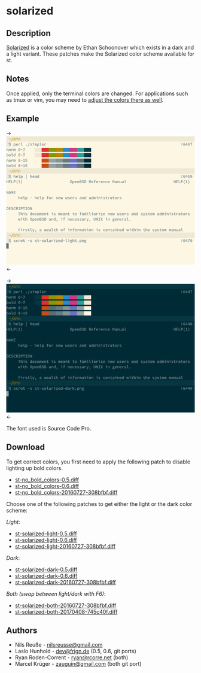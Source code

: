 solarized
=========

Description
-----------

[Solarized](http://ethanschoonover.com/solarized) is a color scheme by
Ethan Schoonover which exists in a dark and a light variant.  These
patches make the Solarized color scheme available for st.


Notes
-----

Once applied, only the terminal colors are changed.  For applications
such as tmux or vim, you may need to
[adjust the colors there as well](https://bbs.archlinux.org/viewtopic.php?id=164108).


Example
-------

->[![Screenshot](st-solarized-light-s.png)](st-solarized-light.png)<-

->[![Screenshot](st-solarized-dark-s.png)](st-solarized-dark.png)<-

The font used is Source Code Pro.

Download
--------

To get correct colors, you first need to apply the following patch
to disable lighting up bold colors.

 * [st-no_bold_colors-0.5.diff](st-no_bold_colors-0.5.diff)
 * [st-no_bold_colors-0.6.diff](st-no_bold_colors-0.6.diff)
 * [st-no_bold_colors-20160727-308bfbf.diff](st-no_bold_colors-20160727-308bfbf.diff)

Choose one of the following patches to get either the light
or the dark color scheme:

*Light*:

 * [st-solarized-light-0.5.diff](st-solarized-light-0.5.diff)
 * [st-solarized-light-0.6.diff](st-solarized-light-0.6.diff)
 * [st-solarized-light-20160727-308bfbf.diff](st-solarized-light-20160727-308bfbf.diff)

*Dark*:

 * [st-solarized-dark-0.5.diff](st-solarized-dark-0.5.diff)
 * [st-solarized-dark-0.6.diff](st-solarized-dark-0.6.diff)
 * [st-solarized-dark-20160727-308bfbf.diff](st-solarized-dark-20160727-308bfbf.diff)

*Both (swap between light/dark with F6)*:

 * [st-solarized-both-20160727-308bfbf.diff](st-solarized-both-20160727-308bfbf.diff)
 * [st-solarized-both-20170408-745c40f.diff](st-solarized-both-20170408-745c40f.diff)


Authors
-------

 * Nils Reuße - <nilsreusse@gmail.com>
 * Laslo Hunhold - <dev@frign.de> (0.5, 0.6, git ports)
 * Ryan Roden-Corrent - <ryan@rcorre.net> (both)
 * Marcel Krüger - <zauguin@gmail.com> (both git port)
